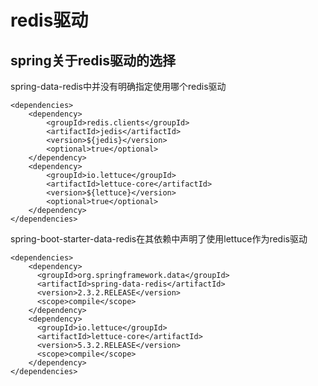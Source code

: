 # redis驱动

## spring关于redis驱动的选择
spring-data-redis中并没有明确指定使用哪个redis驱动
```text
<dependencies>
    <dependency>
        <groupId>redis.clients</groupId>
        <artifactId>jedis</artifactId>
        <version>${jedis}</version>
        <optional>true</optional>
    </dependency>
    <dependency>
        <groupId>io.lettuce</groupId>
        <artifactId>lettuce-core</artifactId>
        <version>${lettuce}</version>
        <optional>true</optional>
    </dependency>
</dependencies>
```

spring-boot-starter-data-redis在其依赖中声明了使用lettuce作为redis驱动
```text
<dependencies>
    <dependency>
      <groupId>org.springframework.data</groupId>
      <artifactId>spring-data-redis</artifactId>
      <version>2.3.2.RELEASE</version>
      <scope>compile</scope>
    </dependency>
    <dependency>
      <groupId>io.lettuce</groupId>
      <artifactId>lettuce-core</artifactId>
      <version>5.3.2.RELEASE</version>
      <scope>compile</scope>
    </dependency>
</dependencies>
```
